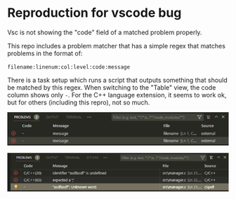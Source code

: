 # Reproduction for vscode bug

Vsc is not showing the "code" field of a matched problem properly.

This repo includes a problem matcher that has a simple regex that matches problems in the format of:

```
filename:linenum:col:level:code:message
```

There is a task setup which runs a script that outputs something that should be matched by this regex. When switching to the "Table" view, the code column shows only `-`. For the C++ language extension, it seems to work ok, but for others (including this repro), not so much.

![](repro1.png)

![](repro2.png)
